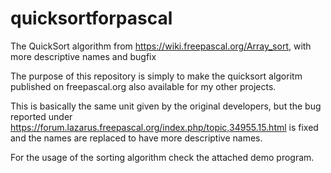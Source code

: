 # quicksortforpascal
The QuickSort algorithm from https://wiki.freepascal.org/Array_sort, with more descriptive names and bugfix

The purpose of this repository is simply to make the quicksort algoritm published on freepascal.org also available for my other projects.

This is basically the same unit given by the original developers, but the bug reported under https://forum.lazarus.freepascal.org/index.php/topic,34955.15.html is fixed and the names are replaced to have more descriptive names.

For the usage of the sorting algorithm check the attached demo program.
